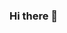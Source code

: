 ### Hi there 👋

<!--
**Maheswara1/Maheswara1** is a ✨ _special_ ✨ repository because its `README.md` (this file) appears on your GitHub profile.

Here are some ideas to get you started:
I am  Maheswarareddy, I am looking for job in data science field with skills in Machine Learning, Deep Learning, and NLP. 
I have worked on Scikit-learn.
I have built several End to End projects with machine learning, deep learning, and NLP. 
I am also having good programming skills in Python and java along with the Knowledge of Data Structures and Algorithms.

- 🔭 I’m currently working on Machine learning
- 🌱 I’m currently learning Deep Learning
- 👯 I’m looking to collaborate on Kaggle competitions
- 📫 How to reach me: https://www.linkedin.com/in/maheswara-reddy-mangunuri-b6b02417b
- 😄 Pronouns: ...
- ⚡ Fun fact: ...
-->
